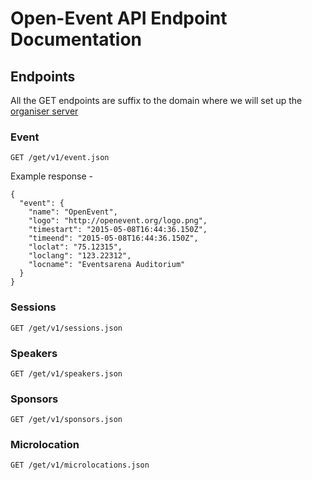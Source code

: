 # Open-Event API Endpoint Documentation

## Endpoints
All the GET endpoints are suffix to the domain where we will set up the [organiser server](https://github.com/fossasia/open-event-orga-server)   

### Event
``` GET /get/v1/event.json ``` 

Example response - 
```
{
  "event": {
    "name": "OpenEvent",
    "logo": "http://openevent.org/logo.png",
    "timestart": "2015-05-08T16:44:36.150Z",
    "timeend": "2015-05-08T16:44:36.150Z",
    "loclat": "75.12315",
    "loclang": "123.22312",
    "locname": "Eventsarena Auditorium"
  }
}
```


### Sessions
``` GET /get/v1/sessions.json ``` 

### Speakers
``` GET /get/v1/speakers.json ``` 

### Sponsors
``` GET /get/v1/sponsors.json ``` 

### Microlocation
``` GET /get/v1/microlocations.json ``` 
